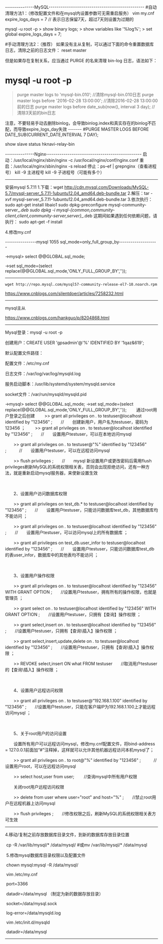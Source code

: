 ---------------MySQL-------------------------------------------------
#自动清理方法1：（修改配置文件和在mysql内设置参数可无需重启服务）
vim my.cnf
expire_logs_days = 7 // 表示日志保留7天，超过7天则设置为过期的 

mysql -u root -p > show binary logs; > show variables like '%log%'; > set global expire_logs_days = 7;

#手动清理方法2：（推荐）
如果没有主从复制，可以通过下面的命令重置数据库日志，清除之前的日志文件：
reset master

但是如果存在复制关系，应当通过 PURGE 的名来清理 bin-log 日志，语法如下：

# mysql -u root -p
> purge master logs to 'mysql-bin.010’; //清除mysql-bin.010日志
> purge master logs before '2016-02-28 13:00:00'; //清除2016-02-28 13:00:00前的日志
> purge master logs before date_sub(now(), interval 3 day); //清除3天前的bin日志

注意，不要轻易手动去删除binlog，会导致binlog.index和真实存在的binlog不匹配，而导致expire_logs_day失效
	-------
#PURGE MASTER LOGS BEFORE DATE_SUB(CURRENT_DATE,INTERVAL 7 DAY);

show slave status
hknavi-relay-bin

---------------Nginx-------------------------------------------------
启动：/usr/local/nginx/sbin/nginx -c /usr/local/nginx/conf/nginx.conf
重启：/usr/local/nginx/sbin/nginx -s  reload
停止：ps–ef | grepnginx（查看进程号）
kill -9 主进程号
kill -9 子进程号（可能有多个）



----------------------------------------------------------------

安装mysql 5.7.11
 1.下载：wget http://cdn.mysql.com/Downloads/MySQL-5.7/mysql-server_5.7.11-1ubuntu12.04_amd64.deb-bundle.tar
 2.解压：tar -xvf mysql-server_5.7.11-1ubuntu12.04_amd64.deb-bundle.tar 
3.依次执行：
sudo apt-get install libaio1
sudo dpkg-preconfigure mysql-community-server_*.deb
sudo dpkg -i mysql-{common,community-client,client,community-server,server}_*.deb
这期间如果遇到任何依赖问题，请执行： 
sudo apt-get -f install

4.修改my.cnf 


----------------mysql 1055 sql_mode=only_full_group_by--------------------

->mysql> select @@GLOBAL.sql_mode;

->set sql_mode=(select replace(@@GLOBAL.sql_mode,'ONLY_FULL_GROUP_BY',''));


----------------------------------------------------------------------------------------------------------------------------



```
wget http://repo.mysql.com/mysql57-community-release-el7-10.noarch.rpm
```

https://www.cnblogs.com/silentdoer/articles/7258232.html

------------------------------------------------------------------------------

mysql主从

https://www.cnblogs.com/hankguo/p/8204868.html

-------------------------------------------------------------------------------------------------------------------------------------------

Mysql登录：mysql -u root -p

创建用户：CREATE USER 'gpsadmin'@'%' IDENTIFIED BY '1qaz&619';



默认配置文件路径：  

配置文件：/etc/my.cnf  

日志文件：/var/log/var/log/mysqld.log  

服务启动脚本：/usr/lib/systemd/system/mysqld.service  

socket文件：/var/run/mysqld/mysqld.pid 

->mysql> select @@GLOBAL.sql_mode;
->set sql_mode=(select replace(@@GLOBAL.sql_mode,'ONLY_FULL_GROUP_BY',''));
　　通过root用户登录之后创建
　　>> grant all privileges on *.* to testuser@localhost identified by "123456" ;　　//　　创建新用户，用户名为testuser，密码为123456 ；
　　>> grant all privileges on *.* to testuser@localhost identified by "123456" ;　　//　　设置用户testuser，可以在本地访问mysql

　　>> grant all privileges on *.* to testuser@"%" identified by "123456" ;　　　//　　设置用户testuser，可以在远程访问mysql

　　>> flush privileges ;　　//　　mysql 新设置用户或更改密码后需用flush privileges刷新MySQL的系统权限相关表，否则会出现拒绝访问，还有一种方法，就是重新启动mysql服务器，来使新设置生效

　　

　　2、设置用户访问数据库权限

　　>> grant all privileges on test_db.* to testuser@localhost identified by "123456" ;　　//　　设置用户testuser，只能访问数据库test_db，其他数据库均不能访问 ；

　　>> grant all privileges on *.* to testuser@localhost identified by "123456" ;　　//　　设置用户testuser，可以访问mysql上的所有数据库 ；

　　>> grant all privileges on test_db.user_infor to testuser@localhost identified by "123456" ;　　//　　设置用户testuser，只能访问数据库test_db的表user_infor，数据库中的其他表均不能访问 ；

　　

　　3、设置用户操作权限

　　>> grant all privileges on *.* to testuser@localhost identified by "123456" WITH GRANT OPTION ;　　//设置用户testuser，拥有所有的操作权限，也就是管理员 ；

　　>> grant select on *.* to testuser@localhost identified by "123456" WITH GRANT OPTION ;　　//设置用户testuser，只拥有【查询】操作权限 ；

　　>> grant select,insert on *.* to testuser@localhost identified by "123456"  ;　　//设置用户testuser，只拥有【查询\插入】操作权限 ；

　　>> grant select,insert,update,delete on *.* to testuser@localhost identified by "123456"  ;　　//设置用户testuser，只拥有【查询\插入】操作权限 ；

　　>> REVOKE select,insert ON what FROM testuser　　//取消用户testuser的【查询\插入】操作权限 ；

　　

　　4、设置用户远程访问权限

　　>> grant all privileges on *.* to testuser@“192.168.1.100” identified by "123456" ;　　//设置用户testuser，只能在客户端IP为192.168.1.100上才能远程访问mysql ；

　　

　　5、关于root用户的访问设置

　　设置所有用户可以远程访问mysql，修改my.cnf配置文件，将bind-address = 127.0.0.1前面加“#”注释掉，这样就可以允许其他机器远程访问本机mysql了；

　　>> grant all privileges on *.* to root@"%" identified by "123456" ;　　　//　　设置用户root，可以在远程访问mysql

　　>> select host,user from user; 　　//查询mysql中所有用户权限

　　关闭root用户远程访问权限

　　>> delete from user where user="root" and host="%" ;　　//禁止root用户在远程机器上访问mysql

　　>> flush privileges ;　　//修改权限之后，刷新MySQL的系统权限相关表方可生效　

-------------------------------------------------------------------------------



4.移动/复制之前存放数据库目录文件，到新的数据库存放目录位置

​    cp -R /var/lib/mysql/* /data/mysql/    #或mv /var/lib/mysql/* /data/mysql

​    5.修改mysql数据库目录权限以及配置文件

​    chown mysql:mysql -R /data/mysql/

​    vim /etc/my.cnf

​    port=3366

​    datadir=/data/mysql （制定为新的数据存放目录）

​    socket=/data/mysql.sock

​    log-error=/data/mysqld.log

​    vim /etc/init.d/mysqld

​    datadir=/data/mysql

-----------------------------------------------------